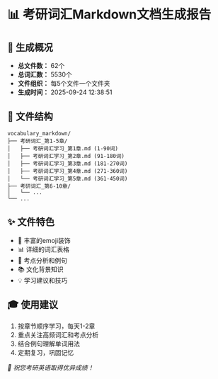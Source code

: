 # 📊 考研词汇Markdown文档生成报告

## 🎯 生成概况
- **总文件数：** 62个
- **总词汇数：** 5530个
- **文件组织：** 每5个文件一个文件夹
- **生成时间：** 2025-09-24 12:38:51

## 📁 文件结构
```
vocabulary_markdown/
├── 考研词汇_第1-5章/
│   ├── 考研词汇学习_第1章.md (1-90词)
│   ├── 考研词汇学习_第2章.md (91-180词)
│   ├── 考研词汇学习_第3章.md (181-270词)
│   ├── 考研词汇学习_第4章.md (271-360词)
│   └── 考研词汇学习_第5章.md (361-450词)
├── 考研词汇_第6-10章/
│   └── ...
└── ...
```

## ✨ 文件特色
- 🎨 丰富的emoji装饰
- 📊 详细的词汇表格
- 🎯 考点分析和例句
- 📚 文化背景知识
- 💡 学习建议和技巧

## 🎓 使用建议
1. 按章节顺序学习，每天1-2章
2. 重点关注高频词汇和考点分析
3. 结合例句理解单词用法
4. 定期复习，巩固记忆

*🌟 祝您考研英语取得优异成绩！*
